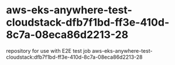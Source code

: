 # aws-eks-anywhere-test-cloudstack-dfb7f1bd-ff3e-410d-8c7a-08eca86d2213-28
repository for use with E2E test job aws-eks-anywhere-test-cloudstack:dfb7f1bd-ff3e-410d-8c7a-08eca86d2213-28
